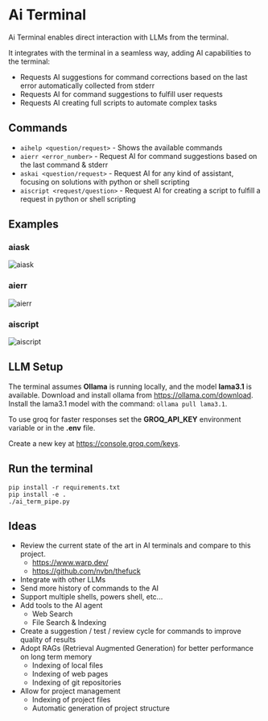 # Ai Terminal

Ai Terminal enables direct interaction with LLMs from the terminal.

It integrates with the terminal in a seamless way, adding AI capabilities to the terminal:
* Requests AI suggestions for command corrections based on the last error automatically collected from stderr
* Requests AI for command suggestions to fulfill user requests
* Requests AI creating full scripts to automate complex tasks

## Commands

* `aihelp <question/request>` - Shows the available commands
* `aierr <error_number>` - Request AI for command suggestions based on the last command & stderr
* `askai <question/request>` - Request AI for any kind of assistant, focusing on solutions with python or shell scripting
* `aiscript <request/question>` - Request AI for creating a script to fulfill a request in python or shell scripting

## Examples

### aiask
![aiask](https://github.com/user-attachments/assets/2db4f234-9fea-47cb-8900-a9eaa8143a48)

### aierr
![aierr](https://github.com/user-attachments/assets/8af2f088-af22-49db-999d-0f1220309539)

### aiscript
![aiscript](https://github.com/user-attachments/assets/a412e0f7-f616-4be7-95e8-3daae910095b)


## LLM Setup

The terminal assumes **Ollama** is running locally, and the model **lama3.1** is available.
Download and install ollama from https://ollama.com/download.
Install the lama3.1 model with the command: `ollama pull lama3.1`.

To use groq for faster responses set the **GROQ_API_KEY** environment variable or in the **.env** file.

Create a new key at https://console.groq.com/keys.

## Run the terminal

```
pip install -r requirements.txt
pip install -e .
./ai_term_pipe.py
```

## Ideas

* Review the current state of the art in AI terminals and compare to this project.
    * https://www.warp.dev/
    * https://github.com/nvbn/thefuck
* Integrate with other LLMs
* Send more history of commands to the AI
* Support multiple shells, powers shell, etc...
* Add tools to the AI agent
    * Web Search
    * File Search & Indexing
* Create a suggestion / test / review cycle for commands to improve quality of results
* Adopt RAGs (Retrieval Augmented Generation) for better performance on long term memory
    * Indexing of local files
    * Indexing of web pages
    * Indexing of git repositories
* Allow for project management
    * Indexing of project files
    * Automatic generation of project structure

